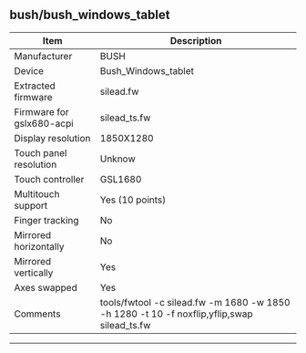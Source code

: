 bush/bush_windows_tablet
--------------------------------------
| Item                      | Description                                                               |
|---------------------------|---------------------------------------------------------------------------|
| Manufacturer              | BUSH                                                                      |
| Device                    | Bush_Windows_tablet                                                                 |
| Extracted firmware        | silead.fw                                                            |
| Firmware for gslx680-acpi | silead_ts.fw                                                              |
| Display resolution        | 1850X1280                                                                  |
| Touch panel resolution    | Unknow                                                                    |
| Touch controller          | GSL1680                                                                   |
| Multitouch support        | Yes (10 points)                                                           |
| Finger tracking           | No                                                                        |
| Mirrored horizontally     | No                                                                       |
| Mirrored vertically       | Yes                                                                        |
| Axes swapped              | Yes                                                                       |
| Comments                  | tools/fwtool -c silead.fw -m 1680 -w 1850 -h 1280 -t 10 -f noxflip,yflip,swap silead_ts.fw           |
--------------------------------------
